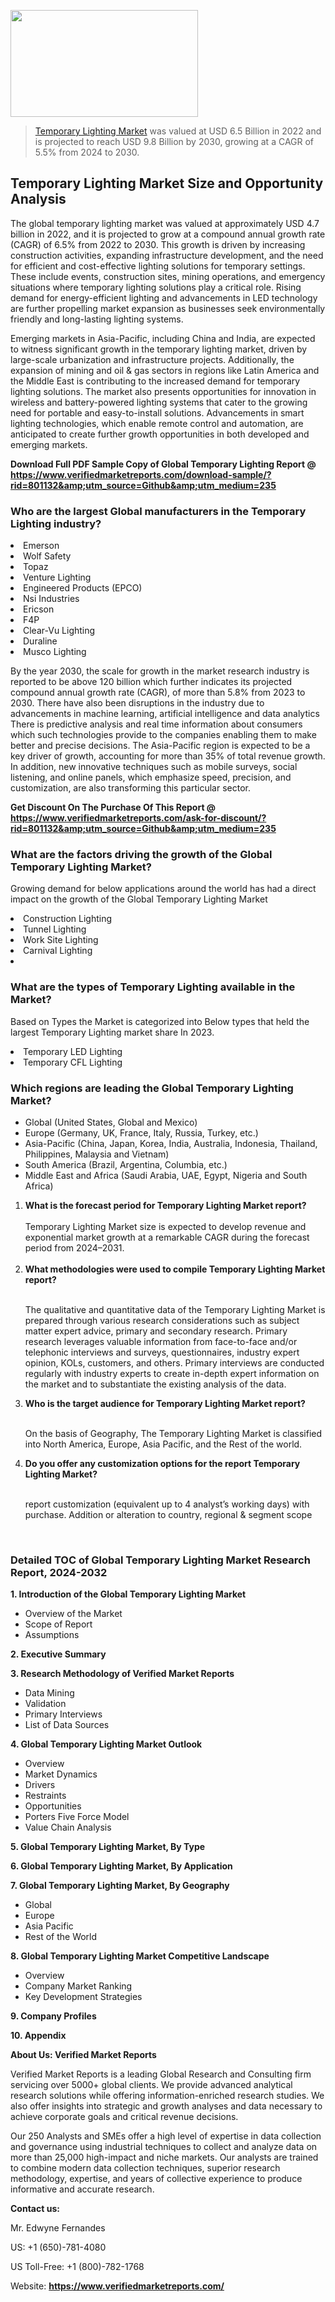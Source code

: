 <img src="https://ffe5etoiles.com/wp-content/uploads/2024/12/MST1-300x171.png" alt="" width="300" height="171" class="alignnone size-medium wp-image-20088" /><blockquote><p><p><a href="https://www.verifiedmarketreports.com/download-sample/?rid=801132&utm_source=Github&utm_medium=235" target="_blank">Temporary Lighting Market</a> was valued at USD 6.5 Billion in 2022 and is projected to reach USD 9.8 Billion by 2030, growing at a CAGR of 5.5% from 2024 to 2030.</p></blockquote><p><h2>Temporary Lighting Market Size and Opportunity Analysis</h2><p>The global temporary lighting market was valued at approximately USD 4.7 billion in 2022, and it is projected to grow at a compound annual growth rate (CAGR) of 6.5% from 2022 to 2030. This growth is driven by increasing construction activities, expanding infrastructure development, and the need for efficient and cost-effective lighting solutions for temporary settings. These include events, construction sites, mining operations, and emergency situations where temporary lighting solutions play a critical role. Rising demand for energy-efficient lighting and advancements in LED technology are further propelling market expansion as businesses seek environmentally friendly and long-lasting lighting systems.</p><p>Emerging markets in Asia-Pacific, including China and India, are expected to witness significant growth in the temporary lighting market, driven by large-scale urbanization and infrastructure projects. Additionally, the expansion of mining and oil & gas sectors in regions like Latin America and the Middle East is contributing to the increased demand for temporary lighting solutions. The market also presents opportunities for innovation in wireless and battery-powered lighting systems that cater to the growing need for portable and easy-to-install solutions. Advancements in smart lighting technologies, which enable remote control and automation, are anticipated to create further growth opportunities in both developed and emerging markets.</p></p><p class=""><strong>Download Full PDF Sample Copy of Global Temporary Lighting Report @ <a href="https://www.verifiedmarketreports.com/download-sample/?rid=801132&amp;utm_source=Github&amp;utm_medium=235" target="_blank">https://www.verifiedmarketreports.com/download-sample/?rid=801132&amp;utm_source=Github&amp;utm_medium=235</a></strong></p><h3 id="" class="">Who are the largest Global manufacturers in the Temporary Lighting industry?</h3><p><li>Emerson</li><li> Wolf Safety</li><li> Topaz</li><li> Venture Lighting</li><li> Engineered Products (EPCO)</li><li> Nsi Industries</li><li> Ericson</li><li> F4P</li><li> Clear-Vu Lighting</li><li> Duraline</li><li> Musco Lighting</li></p><div class=""><div class="" dir="" data-message-author-role="" data-message-id="" data-message-model-slug=""><div class=""><div class=""><div class=""><div class="" dir="" data-message-author-role="" data-message-id="" data-message-model-slug=""><div class=""><div class=""><p>By the year 2030, the scale for growth in the market research industry is reported to be above 120 billion which further indicates its projected compound annual growth rate (CAGR), of more than 5.8% from 2023 to 2030. There have also been disruptions in the industry due to advancements in machine learning, artificial intelligence and data analytics There is predictive analysis and real time information about consumers which such technologies provide to the companies enabling them to make better and precise decisions. The Asia-Pacific region is expected to be a key driver of growth, accounting for more than 35% of total revenue growth. In addition, new innovative techniques such as mobile surveys, social listening, and online panels, which emphasize speed, precision, and customization, are also transforming this particular sector.</p><p><strong>Get Discount On The Purchase Of This Report @&nbsp; <a href="https://www.verifiedmarketreports.com/ask-for-discount/?rid=801132&amp;utm_source=Github&amp;utm_medium=235" target="_blank">https://www.verifiedmarketreports.com/ask-for-discount/?rid=801132&amp;utm_source=Github&amp;utm_medium=235</a></strong></p></div></div></div></div></div></div></div></div><h3 id="" class="">What are the factors driving the growth of the Global Temporary Lighting Market?</h3><p id="" class="">Growing demand for below applications around the world has had a direct impact on the growth of the Global Temporary Lighting Market</p><p id="" class=""><li>Construction Lighting</li><li> Tunnel Lighting</li><li> Work Site Lighting</li><li> Carnival Lighting</li><li> </li></p><h3 id="" class="">What are the types of Temporary Lighting available in the Market?</h3><p id="" class="">Based on Types the Market is categorized into Below types that held the largest Temporary Lighting market share In 2023.</p><p id="" class=""><li>Temporary LED Lighting</li><li> Temporary CFL Lighting</li></p><h3 id="" class="">Which regions are leading the Global Temporary Lighting Market?</h3><ul><li>Global (United States, Global and Mexico)</li><li>Europe (Germany, UK, France, Italy, Russia, Turkey, etc.)</li><li>Asia-Pacific (China, Japan, Korea, India, Australia, Indonesia, Thailand, Philippines, Malaysia and Vietnam)</li><li>South America (Brazil, Argentina, Columbia, etc.)</li><li>Middle East and Africa (Saudi Arabia, UAE, Egypt, Nigeria and South Africa)</li></ul><p><ol><li><strong>What is the forecast period for Temporary Lighting Market report?<br /></strong><br /><span data-sheets-root="1" data-sheets-value="{&quot;1&quot;:2,&quot;2&quot;:&quot;XXXX size is expected to develop revenue and exponential market growth at a remarkable CAGR during the forecast period from 2024&ndash;2030.&quot;}" data-sheets-userformat="{&quot;2&quot;:12674,&quot;4&quot;:{&quot;1&quot;:2,&quot;2&quot;:16776960},&quot;10&quot;:2,&quot;11&quot;:0,&quot;15&quot;:&quot;Arial&quot;,&quot;16&quot;:12}">Temporary Lighting Market size is expected to develop revenue and exponential market growth at a remarkable CAGR during the forecast period from 2024&ndash;2031.</span><br /><br /></li><li><strong>What methodologies were used to compile Temporary Lighting Market report?<br /><br /></strong><p>The qualitative and quantitative data of the&nbsp;Temporary Lighting Market is prepared through various research considerations such as subject matter expert advice, primary and secondary research. Primary research leverages valuable information from face-to-face and/or telephonic interviews and surveys, questionnaires, industry expert opinion, KOLs, customers, and others. Primary interviews are conducted regularly with industry experts to create in-depth expert information on the market and to substantiate the existing analysis of the data.&nbsp;</p></li><li><strong>Who is the target audience for Temporary Lighting Market report?<br /><br /></strong><p>On the basis of Geography, The&nbsp;Temporary Lighting Market is classified into North America, Europe, Asia Pacific, and the Rest of the world.</p></li><li><strong>Do you offer any customization options for the report Temporary Lighting Market?<br /><br /></strong><p>report customization (equivalent up to 4 analyst&rsquo;s working days) with purchase. Addition or alteration to country, regional &amp; segment scope</p><p>&nbsp;</p></li></ol></p><h3 id="" class="">Detailed TOC of Global Temporary Lighting Market Research Report, 2024-2032</h3><p id="" class=""><strong>1. Introduction of the Global Temporary Lighting Market</strong></p><ul><li>Overview of the Market</li><li>Scope of Report</li><li>Assumptions</li></ul><p id="" class=""><strong>2. Executive Summary</strong></p><p id="" class=""><strong>3. Research Methodology of&nbsp;Verified Market Reports</strong></p><ul><li>Data Mining</li><li>Validation</li><li>Primary Interviews</li><li>List of Data Sources</li></ul><p id="" class=""><strong>4. Global Temporary Lighting Market Outlook</strong></p><ul><li>Overview</li><li>Market Dynamics</li><li>Drivers</li><li>Restraints</li><li>Opportunities</li><li>Porters Five Force Model</li><li>Value Chain Analysis</li></ul><p id="" class=""><strong>5. Global Temporary Lighting Market, By&nbsp;Type</strong></p><p id="" class=""><strong>6. Global Temporary Lighting Market, By Application</strong></p><p id="" class=""><strong>7. Global Temporary Lighting Market, By Geography</strong></p><ul><li>Global</li><li>Europe</li><li>Asia Pacific</li><li>Rest of the World</li></ul><p id="" class=""><strong>8. Global Temporary Lighting Market Competitive Landscape</strong></p><ul><li>Overview</li><li>Company Market Ranking</li><li>Key Development Strategies</li></ul><p id="" class=""><strong>9. Company Profiles</strong></p><p id="" class=""><strong>10. Appendix</strong></p><p id="" class=""><strong>About Us: Verified Market Reports</strong></p><p id="" class="">Verified Market Reports is a leading Global Research and Consulting firm servicing over 5000+ global clients. We provide advanced analytical research solutions while offering information-enriched research studies. We also offer insights into strategic and growth analyses and data necessary to achieve corporate goals and critical revenue decisions.</p><p id="" class="">Our 250 Analysts and SMEs offer a high level of expertise in data collection and governance using industrial techniques to collect and analyze data on more than 25,000 high-impact and niche markets. Our analysts are trained to combine modern data collection techniques, superior research methodology, expertise, and years of collective experience to produce informative and accurate research.</p><p id="" class=""><strong>Contact us:</strong></p><p id="" class="">Mr. Edwyne Fernandes</p><p id="" class="">US: +1 (650)-781-4080</p><p id="" class="">US Toll-Free: +1 (800)-782-1768</p><p id="" class="">Website: <a target="" data-test-app-aware-link=""><strong>https://www.verifiedmarketreports.com/</strong></a></p>
